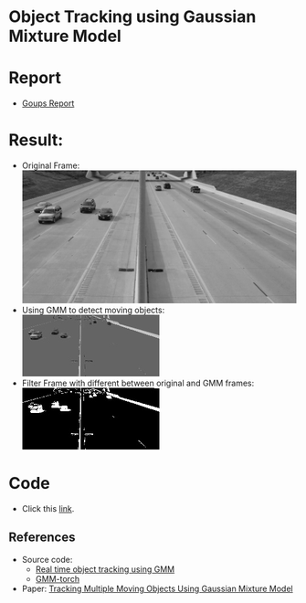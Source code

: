 # Object Tracking using Gaussian Mixture Model
# Report
* [Goups Report](./GMM_Method_Report.pdf)
# Result:
* Original Frame:\
	![](/images/frame210-original.jpg)
* Using GMM to detect moving objects:\
	![](/images/frame210-GMM.jpg)
* Filter Frame with different between original and GMM frames:\
	![](/images/frame210-filter.jpg)
# Code
* Click this [link](https://colab.research.google.com/drive/122Ac84juP3fuRvd7gfSCzr9LH9wztrqm?usp=sharing&fbclid=IwAR0AnTNqSlz53vGw5T73OXXS0raLIjRdtpjEpcf6QugVls6ZSEwR_T-daGQ#scrollTo=0-43RadzR6ZW).
## References
* Source code:
	* [Real time object tracking using GMM](https://github.com/ksheersagaragrawal/Real-Time-Object-Tracking-using-GMM/tree/main)
	* [GMM-torch](https://github.com/ldeecke/gmm-torch)
* Paper: [Tracking Multiple Moving Objects Using Gaussian Mixture Model](https://citeseerx.ist.psu.edu/document?repid=rep1&type=pdf&doi=567f3af15e6ab28207b22f64fd182d04e99a083e)
